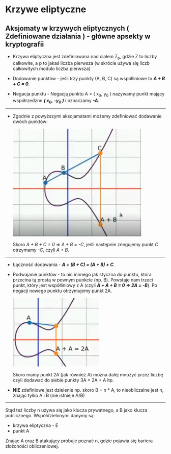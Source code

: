 # Krzywe eliptyczne

## Aksjomaty w krzywych eliptycznych ( Zdefiniowane działania ) - główne apsekty w kryptografii

* Krzywa eliptyczna jest zdefiniowana nad ciałem Z<sub>p</sub>, gdzie Z to liczby całkowite, a p to jakaś liczba pierwsza (w skrócie używa się liczb całkowitych modulo liczba pierwsza)

* Dodawanie punktów - jeśli trzy punkty (A, B, C) są współliniowe to ***A + B + C = 0***.

* Negacja punktu - Negacją punktu A = ( x<sub>0</sub>, y<sub>0</sub> ) nazywamy punkt mający współrzedzne ***( x<sub>0</sub>, -y<sub>0</sub> )*** i oznaczamy ***-A***.

---
 
- Zgodnie z powyższymi aksojamatami możemy zdefiniować dodawanie dwóch punktów:        

    ![](images_for_notes/adding_points.png)

    Skoro *A + B + C = 0* => *A + B = -C*, jeśli następnie znegujemy punkt *C* otrzymamy *-C*, czyli *A + B*.

---

* Łączność dodawania - ***A + (B + C) = (A + B) + C***.

* Podwajanie punktów - to nic innnego jak styczna do punktu, która przecina tą prostą w pewnym punkcie (np. B). Powstaje nam trzeci punkt, który jest współliniowy z A (czyli ***A + A + B = 0 => 2A = -B***). Po negacji nowego punktu otrzymujemy punkt 2A.

    ![](images_for_notes/mulit_by_2.png)

    Skoro mamy punkt 2A (jak również A) można dalej mnożyć przez liczbę czyli dodawać do siebie punkty 3A = 2A + A itp.

* **NIE** zdefiniowe jest dzielenie np. skoro B = n * A, to nieobliczalne jest n, znając tylko A i B (nie istnieje A/B)

---

Stąd też liczby n używa się jako klucza prywatnego, a B jako klucza publicznego. Współdzielonymi danymy są:

- krzywa eliptyczna - E
- punkt A

Znając A oraz B atakujący próbuje poznać n, gdzie pojawia się bariera złożoności obliczeniowej.
